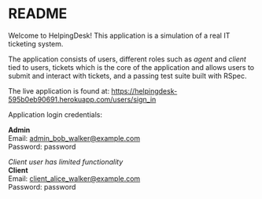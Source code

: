 # README

Welcome to HelpingDesk! This application is a simulation of a real IT ticketing system.</br>

The application consists of users, different roles such as *agent* and *client* tied to users, tickets which is the core of the application and allows users to submit and interact with tickets, and a passing test suite built with RSpec.

The live application is found at: https://helpingdesk-595b0eb90691.herokuapp.com/users/sign_in

Application login credentials:

**Admin**</br>
Email: admin_bob_walker@example.com</br>
Password: password</br>

*Client user has limited functionality*</br>
**Client**</br>
Email: client_alice_walker@example.com</br>
Password: password
